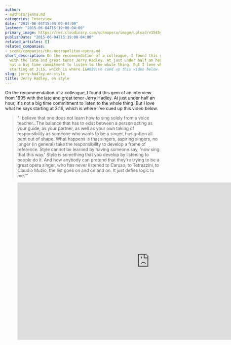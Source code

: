```yaml
---
author:
- authors/jenna.md
categories: Interview
date: "2015-06-04T15:04:00-04:00"
lastmod: "2015-06-04T15:19:00-04:00"
primary_image: https://res.cloudinary.com/schmopera/image/upload/v1545409169/media/webhook-uploads/1433445038197/JerryHadley_Fotor.jpg.jpg
publishDate: "2015-06-04T15:19:00-04:00"
related_articles: []
related_companies:
- scene/companies/the-metropolitan-opera.md
short_description: On the recommendation of a colleague, I found this gem of an interview
  with the late and great tenor Jerry Hadley. At just under half an hour, it&#039;s
  not a big time commitment to listen to the whole thing. But I love what he says
  starting at 3:16, which is where I&#039;ve cued up this video below.
slug: jerry-hadley-on-style
title: Jerry Hadley, on style
---
```


On the recommendation of a colleague, I found this gem of an interview from 1995 with the late and great tenor Jerry Hadley. At just under half an hour, it's not a big time commitment to listen to the whole thing. But I love what he says starting at 3:16, which is where I've cued up this video below.

> "I believe that one does not learn how to sing solely from a voice teacher...The balance that has to exist between a person acting as your guide, as your partner, as well as your own taking of responsibility as someone who wants to be a singer, has gotten all bent out of shape. What happens is that singers, aspiring singers, no longer (in general) take the responsibility to develop a frame of reference. Style cannot be learned by having someone say, 'now sing that this way.' Style is something that you develop by listening to people do it. And how anybody can pretend that they're trying to be a great opera singer, who has never listened to Caruso, to Tetrazzini, to Claudio Muzio, the list goes on and on and on. It just defies logic to me.'"

<figure data-type="video">
<iframe width="854" height="510" src="https://www.youtube.com/embed/PNN4y3bSDKY?start=197" frameborder="0" allowfullscreen></iframe>
</figure>

